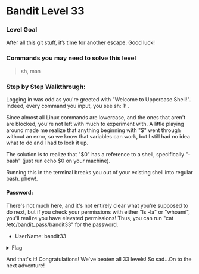 # Bandit Level 33

### Level Goal
After all this git stuff, it’s time for another escape. Good luck!

### Commands you may need to solve this level
> sh, man

### Step by Step Walkthrough:
Logging in was odd as you're greeted with "Welcome to Uppercase Shell!". Indeed, every command you input, you see sh: 1: <uppercase whatever you put in>.

Since almost all Linux commands are lowercase, and the ones that aren't are blocked, you're not left with much to experiment with. A little playing around made me realize that anything beginning with "$" went through without an error, so we know that variables can work, but I still had no idea what to do and I had to look it up. 

The solution is to realize that "$0" has a reference to a shell, specifically "-bash" (just run echo $0 on your machine). 

Running this in the terminal breaks you out of your existing shell into regular bash. phew!.

#### Password:
There's not much here, and it's not entirely clear what you're supposed to do next, but if you check your permissions with either "ls -la" or "whoami", you'll realize you have elevated permissions! Thus, you can run "cat /etc/bandit_pass/bandit33" for the password.


* UserName: bandit33
<details><summary>Flag</summary>
    <pre>
    pwd: tQdtbs5D5i2vJwkO8mEyYEyTL8izoeJ0
    </pre>
   </details>


And that's it! Congratulations! We've beaten all 33 levels! So sad...On to the next adventure!